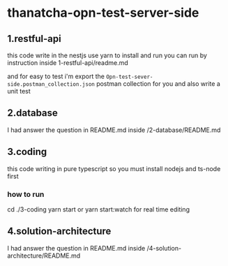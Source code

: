 # thanatcha-opn-test-server-side

## 1.restful-api

this code write in the nestjs use yarn to install and run you can run by
instruction inside 1-restful-api/readme.md

and for easy to test i'm export the
`Opn-test-sever-side.postman_collection.json`
postman collection for you and also write a unit test

## 2.database

I had answer the question in README.md inside
/2-database/README.md

## 3.coding

this code writing in pure typescript so you must install nodejs and ts-node first

### how to run

cd ./3-coding yarn start or yarn start:watch for real time editing

## 4.solution-architecture

I had answer the question in README.md inside
/4-solution-architecture/README.md
